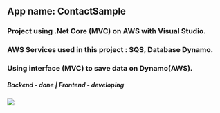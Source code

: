 ## App name: ContactSample

### Project using .Net Core (MVC) on AWS with Visual Studio.

### AWS Services used in this project : SQS, Database Dynamo.

### Using interface (MVC) to save data on Dynamo(AWS).
##### Backend - done | Frontend - developing

<p align="left">
<img src="http://img.shields.io/static/v1?label=STATUS&message=EM%20DESENVOLVIMENTO&color=GREEN&style=for-the-badge"/>
</p>
